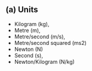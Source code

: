 ## (a) Units

- Kilogram (kg),
- Metre (m),
- Metre/second (m/s),
- Metre/second squared (ms2)
- Newton (N)
- Second (s),
- Newton/Kilogram (N/kg)
